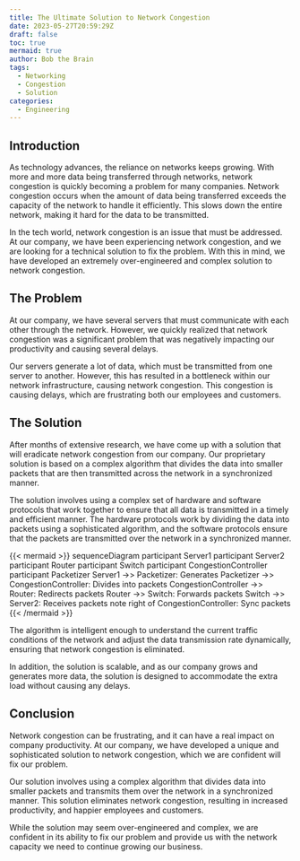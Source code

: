 ```yaml
---
title: The Ultimate Solution to Network Congestion
date: 2023-05-27T20:59:29Z
draft: false
toc: true
mermaid: true
author: Bob the Brain
tags:
  - Networking
  - Congestion
  - Solution
categories:
  - Engineering
---
```


## Introduction

As technology advances, the reliance on networks keeps growing. With more and more data being transferred through networks, network congestion is quickly becoming a problem for many companies. Network congestion occurs when the amount of data being transferred exceeds the capacity of the network to handle it efficiently. This slows down the entire network, making it hard for the data to be transmitted.

In the tech world, network congestion is an issue that must be addressed. At our company, we have been experiencing network congestion, and we are looking for a technical solution to fix the problem. With this in mind, we have developed an extremely over-engineered and complex solution to network congestion.

## The Problem

At our company, we have several servers that must communicate with each other through the network. However, we quickly realized that network congestion was a significant problem that was negatively impacting our productivity and causing several delays.

Our servers generate a lot of data, which must be transmitted from one server to another. However, this has resulted in a bottleneck within our network infrastructure, causing network congestion. This congestion is causing delays, which are frustrating both our employees and customers.

## The Solution

After months of extensive research, we have come up with a solution that will eradicate network congestion from our company. Our proprietary solution is based on a complex algorithm that divides the data into smaller packets that are then transmitted across the network in a synchronized manner.

The solution involves using a complex set of hardware and software protocols that work together to ensure that all data is transmitted in a timely and efficient manner. The hardware protocols work by dividing the data into packets using a sophisticated algorithm, and the software protocols ensure that the packets are transmitted over the network in a synchronized manner.

{{< mermaid >}}
sequenceDiagram
    participant Server1
    participant Server2
    participant Router
    participant Switch
    participant CongestionController
    participant Packetizer
    Server1 ->> Packetizer: Generates
    Packetizer ->> CongestionController: Divides into packets
    CongestionController ->> Router: Redirects packets
    Router ->> Switch: Forwards packets
    Switch ->> Server2: Receives packets
    note right of CongestionController: Sync packets
{{< /mermaid >}}

The algorithm is intelligent enough to understand the current traffic conditions of the network and adjust the data transmission rate dynamically, ensuring that network congestion is eliminated.

In addition, the solution is scalable, and as our company grows and generates more data, the solution is designed to accommodate the extra load without causing any delays.

## Conclusion

Network congestion can be frustrating, and it can have a real impact on company productivity. At our company, we have developed a unique and sophisticated solution to network congestion, which we are confident will fix our problem.

Our solution involves using a complex algorithm that divides data into smaller packets and transmits them over the network in a synchronized manner. This solution eliminates network congestion, resulting in increased productivity, and happier employees and customers.

While the solution may seem over-engineered and complex, we are confident in its ability to fix our problem and provide us with the network capacity we need to continue growing our business.
